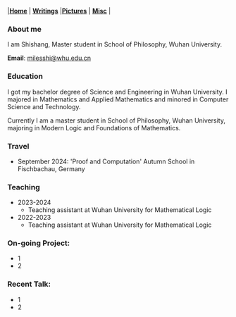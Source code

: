 |[<b>Home</b>](https://shishang2002.github.io/) | [<b>Writings</b>](../publication/list) |[<b>Pictures</b>](../photo/page) | [<b>Misc</b>](../misc/list) |

### About me
I am Shishang, Master student in School of Philosophy, Wuhan University. 

**Email**: milesshi@whu.edu.cn

### Education
I got my bachelor degree of  Science and Engineering in Wuhan University. I majored in Mathematics and Applied Mathematics and minored in  Computer Science and Technology.

Currently I am a master student in School of Philosophy, Wuhan University, majoring in Modern Logic and Foundations of Mathematics.

### Travel

-  September 2024: 'Proof and Computation' Autumn School in Fischbachau, Germany

### Teaching
* 2023-2024
  * Teaching assistant at Wuhan University for Mathematical Logic
* 2022-2023
  * Teaching assistant at Wuhan University for Mathematical Logic

### On-going Project:

- 1
- 2

### Recent Talk:

- 1
- 2
